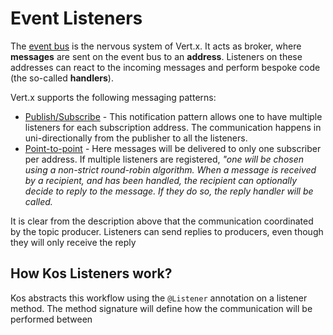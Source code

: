 # Event Listeners
The [event bus](https://vertx.io/docs/vertx-core/java/#event_bus) is the nervous system of Vert.x.
It acts as broker, where **messages** are sent on the event bus to an **address**. Listeners on
these addresses can react to the incoming messages and perform bespoke code (the so-called **handlers**).

Vert.x supports the following messaging patterns:

- [Publish/Subscribe](https://vertx.io/docs/vertx-core/java/#_publish_subscribe_messaging) -
  This notification pattern allows one to have multiple listeners for each subscription address.
  The communication happens in uni-directionally from the publisher to all the listeners.
- [Point-to-point](https://vertx.io/docs/vertx-core/java/#_point_to_point_and_request_response_messaging) -
  Here messages will be delivered to only one subscriber per address. If multiple listeners are registered,
  _"one will be chosen using a non-strict round-robin algorithm. When a message is received by a
  recipient, and has been handled, the recipient can optionally decide to reply to the message.
  If they do so, the reply handler will be called._

It is clear from the description above that the communication coordinated by the topic producer. Listeners
can send replies to producers, even though they will only receive the reply 

## How Kos Listeners work?
Kos abstracts this workflow using the `@Listener` annotation on a listener method. The method signature
will define how the communication will be performed between 